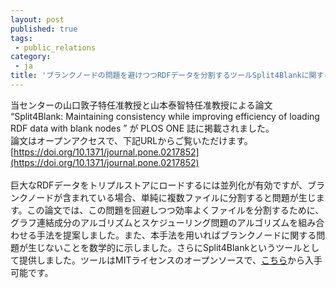 ```yaml
---
layout: post
published: true
tags:
 - public_relations
category:
 - ja
title: 'ブランクノードの問題を避けつつRDFデータを分割するツールSplit4Blankに関する論文が PLOS ONE 誌に掲載されました'
---
```

当センターの山口敦子特任准教授と山本泰智特任准教授による論文 “Split4Blank: Maintaining consistency while improving efficiency of loading RDF data with blank nodes
” が PLOS ONE 誌に掲載されました。  
論文はオープンアクセスで、下記URLからご覧いただけます。  
[https://doi.org/10.1371/journal.pone.0217852](https://doi.org/10.1371/journal.pone.0217852)  
<br />
巨大なRDFデータをトリプルストアにロードするには並列化が有効ですが、ブランクノードが含まれている場合、単純に複数ファイルに分割すると問題が生じます。この論文では、この問題を回避しつつ効率よくファイルを分割するために、グラフ連結成分のアルゴリズムとスケジューリング問題のアルゴリズムを組み合わせる手法を提案しました。また、本手法を用いればブランクノードに関する問題が生じないことを数学的に示しました。さらにSplit4Blankというツールとして提供しました。ツールはMITライセンスのオープンソースで、[こちら](https://github.com/acopom/split4blank)から入手可能です。
